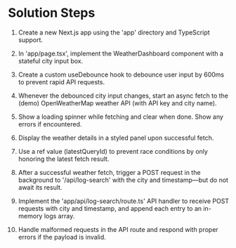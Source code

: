# Solution Steps

1. Create a new Next.js app using the 'app' directory and TypeScript support.

2. In 'app/page.tsx', implement the WeatherDashboard component with a stateful city input box.

3. Create a custom useDebounce hook to debounce user input by 600ms to prevent rapid API requests.

4. Whenever the debounced city input changes, start an async fetch to the (demo) OpenWeatherMap weather API (with API key and city name).

5. Show a loading spinner while fetching and clear when done. Show any errors if encountered.

6. Display the weather details in a styled panel upon successful fetch.

7. Use a ref value (latestQueryId) to prevent race conditions by only honoring the latest fetch result.

8. After a successful weather fetch, trigger a POST request in the background to '/api/log-search' with the city and timestamp—but do not await its result.

9. Implement the 'app/api/log-search/route.ts' API handler to receive POST requests with city and timestamp, and append each entry to an in-memory logs array.

10. Handle malformed requests in the API route and respond with proper errors if the payload is invalid.

